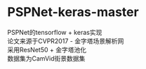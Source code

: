 # PSPNet-keras-master
PSPNet的tensorflow + keras实现<br>
论文来源于CVPR2017  - 金字塔场景解析网<br>
采用ResNet50 + 金字塔池化<br>
数据集为CamVid街景数据集<br>

